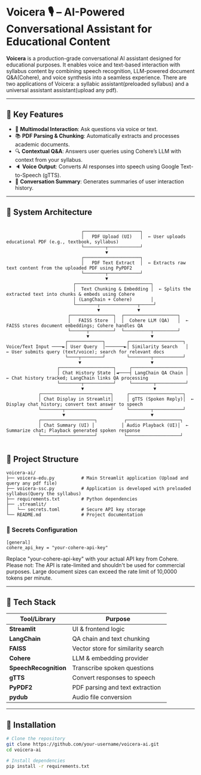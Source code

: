 # Voicera 🎙️ – AI-Powered Conversational Assistant for Educational Content

**Voicera** is a production-grade conversational AI assistant designed for educational purposes. It enables voice and text-based interaction with syllabus content by combining speech recognition, LLM-powered document Q&A(Cohere), and voice synthesis into a seamless experience. There are two applications of Voicera: a syllabic assistant(preloaded syllabus) and a universal assistant assistant(upload any pdf).

---

## 🧠 Key Features

- 🎤 **Multimodal Interaction**: Ask questions via voice or text.
- 📚 **PDF Parsing & Chunking**: Automatically extracts and processes academic documents.
- 🔍 **Contextual Q&A**: Answers user queries using Cohere’s LLM with context from your syllabus.
- 🔈 **Voice Output**: Converts AI responses into speech using Google Text-to-Speech (gTTS).
- 📄 **Conversation Summary**: Generates summaries of user interaction history.

---

## 🧩 System Architecture

```text

                            ┌─────────────────────┐
                            │   PDF Upload (UI)   │  ← User uploads educational PDF (e.g., textbook, syllabus)
                            └────────┬────────────┘
                                     ▼
                            ┌─────────────────────┐
                            │   PDF Text Extract  │  ← Extracts raw text content from the uploaded PDF using PyPDF2
                            └────────┬────────────┘
                                     ▼
                         ┌────────────────────────────┐
                         │  Text Chunking & Embedding │  ← Splits the extracted text into chunks & embeds using Cohere
                         │ (LangChain + Cohere)       │
                         └────────┬──────────────┬─────┘
                                  ▼              ▼
                       ┌────────────────┐  ┌────────────────────┐
                       │   FAISS Store  │  │  Cohere LLM (QA)   │  ← FAISS stores document embeddings; Cohere handles QA
                       └──────┬─────────┘  └──────────┬─────────┘
                              ▼                       ▼
                      ┌─────────────┐        ┌────────────────────┐
Voice/Text Input ────►│ User Query  │───────►│ Similarity Search   │  ← User submits query (text/voice); search for relevant docs
                      └────┬────────┘        └────────┬───────────┘
                           ▼                          ▼
                   ┌────────────────────┐     ┌────────────────────┐
                   │ Chat History State │◄────┤ LangChain QA Chain │  ← Chat history tracked; LangChain links QA processing
                   └────────┬───────────┘     └────────┬───────────┘
                            ▼                          ▼
            ┌──────────────────────────┐     ┌────────────────────┐
            │ Chat Display in Streamlit│     │ gTTS (Spoken Reply)│  ← Display chat history; convert text answer to speech
            └────────┬─────────────────┘     └────────┬───────────┘
                     ▼                                ▼
            ┌────────────────────┐          ┌────────────────────┐
            │ Chat Summary (UI) │          │ Audio Playback (UI)│  ← Summarize chat; Playback generated spoken response
            └────────────────────┘          └────────────────────┘


```

## 📁 Project Structure
```
voicera-ai/
├── voicera-edu.py          # Main Streamlit application (Upload and query any pdf file)
├── voicera-ssc.py          # Application is developed with preloaded syllabus(Query the syllabus) 
├── requirements.txt        # Python dependencies
├── .streamlit/
│   └── secrets.toml        # Secure API key storage
└── README.md               # Project documentation
```
### 🔐 Secrets Configuration
```
[general]
cohere_api_key = "your-cohere-api-key"
```
Replace "your-cohere-api-key" with your actual API key from Cohere.
Please not: The API is rate-limited and shouldn't be used for commercial purposes. Large document sizes can exceed the rate limit of 10,0000 tokens per minute.

---

## 🧰 Tech Stack

| Tool/Library            | Purpose                                      |
|-------------------------|----------------------------------------------|
| **Streamlit**           | UI & frontend logic                          |
| **LangChain**           | QA chain and text chunking                   |
| **FAISS**               | Vector store for similarity search           |
| **Cohere**              | LLM & embedding provider                     |
| **SpeechRecognition**   | Transcribe spoken questions                  |
| **gTTS**                | Convert responses to speech                  |
| **PyPDF2**              | PDF parsing and text extraction              |
| **pydub**               | Audio file conversion                        |

---

## 📝 Installation

```bash
# Clone the repository
git clone https://github.com/your-username/voicera-ai.git
cd voicera-ai

# Install dependencies
pip install -r requirements.txt
